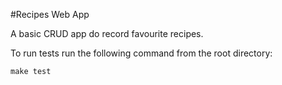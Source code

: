 #Recipes Web App

A basic CRUD app do record favourite recipes.

To run tests run the following command from the root directory:
```
make test
```
